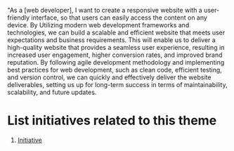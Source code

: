 "As a [web developer], I want to create a responsive website with a user-friendly interface,
so that users can easily access the content on any device.
By Utilizing modern web development frameworks and technologies, we can build a scalable 
and efficient website that meets user expectations and business requirements.
This will enable us to deliver a high-quality website that provides a seamless user experience,
resulting in increased user engagement, higher conversion rates, and
improved brand reputation. By following agile development methodology and implementing best practices for web development,
such as clean code, efficient testing, and version control, we can quickly and effectively deliver
the website deliverables, setting us up for long-term success in terms of maintainability,
scalability, and future updates. 


# List initiatives related to this theme
1. [Initiative](documentation/templates/theme/initiatives/initiative_template.md)